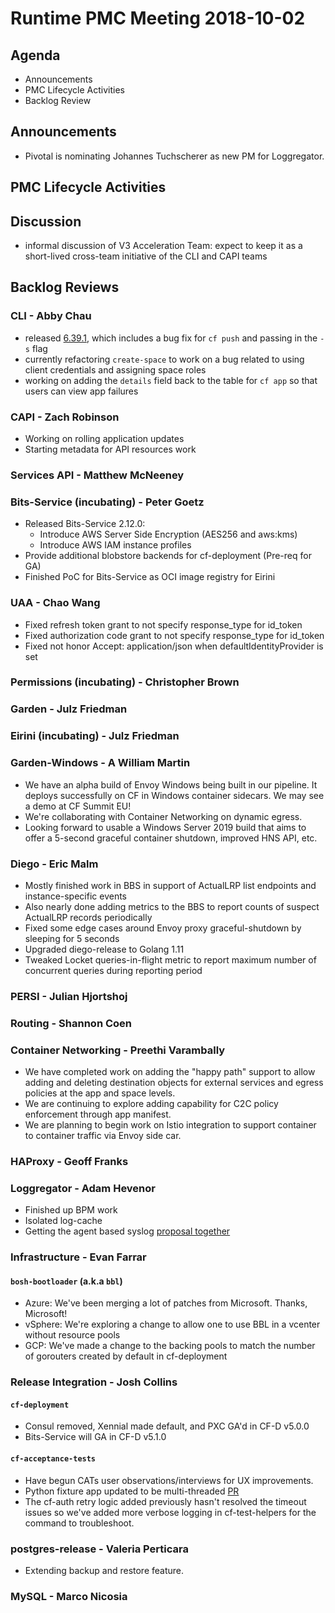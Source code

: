# Runtime PMC Meeting 2018-10-02

## Agenda

* Announcements
* PMC Lifecycle Activities
* Backlog Review


## Announcements
* Pivotal is nominating Johannes Tuchscherer as new PM for Loggregator.


## PMC Lifecycle Activities


## Discussion

- informal discussion of V3 Acceleration Team: expect to keep it as a short-lived cross-team initiative of the CLI and CAPI teams

## Backlog Reviews

### CLI - Abby Chau

- released [6.39.1](https://github.com/cloudfoundry/cli/releases/tag/v6.39.1), which includes a bug fix for `cf push` and passing in the `-s` flag
- currently refactoring `create-space` to work on a bug related to using client credentials and assigning space roles
- working on adding the `details` field back to the table for `cf app` so that users can view app failures


### CAPI - Zach Robinson
- Working on rolling application updates
- Starting metadata for API resources work

### Services API - Matthew McNeeney


### Bits-Service (incubating) - Peter Goetz

- Released Bits-Service 2.12.0:
    - Introduce AWS Server Side Encryption (AES256 and aws:kms)
    - Introduce AWS IAM instance profiles
- Provide additional blobstore backends for cf-deployment (Pre-req for GA)
- Finished PoC for Bits-Service as OCI image registry for Eirini

### UAA - Chao Wang
- Fixed refresh token grant to not specify response_type for id_token
- Fixed authorization code grant to not specify response_type for id_token
- Fixed not honor Accept: application/json when defaultIdentityProvider is set

### Permissions (incubating) - Christopher Brown


### Garden - Julz Friedman


### Eirini (incubating) - Julz Friedman


### Garden-Windows - A William Martin

- We have an alpha build of Envoy Windows being built in our pipeline. It deploys successfully on CF in Windows container sidecars. We may see a demo at CF Summit EU!
- We're collaborating with Container Networking on dynamic egress.
- Looking forward to usable a Windows Server 2019 build that aims to offer a 5-second graceful container shutdown, improved HNS API, etc.

### Diego - Eric Malm

- Mostly finished work in BBS in support of ActualLRP list endpoints and instance-specific events
- Also nearly done adding metrics to the BBS to report counts of suspect ActualLRP records periodically
- Fixed some edge cases around Envoy proxy graceful-shutdown by sleeping for 5 seconds
- Upgraded diego-release to Golang 1.11
- Tweaked Locket queries-in-flight metric to report maximum number of concurrent queries during reporting period


### PERSI - Julian Hjortshoj


### Routing - Shannon Coen


### Container Networking - Preethi Varambally
- We have completed work on adding the "happy path" support to allow adding and deleting destination objects for external services and egress policies at the app and space levels.
- We are continuing to explore adding capability for C2C policy enforcement through app manifest.
- We are planning to begin work on Istio integration to support container to container traffic via Envoy side car.


### HAProxy - Geoff Franks


### Loggregator - Adam Hevenor
- Finished up BPM work
- Isolated log-cache
- Getting the agent based syslog [proposal together](https://docs.google.com/document/d/1ufwv33XEDpSLTjEYDnjQKC3KZ-igVn4WQE3o_SJmtYM/edit)


### Infrastructure - Evan Farrar

#### `bosh-bootloader` (a.k.a `bbl`)
- Azure: We've been merging a lot of patches from Microsoft. Thanks, Microsoft!
- vSphere: We're exploring a change to allow one to use BBL in a vcenter without resource pools
- GCP: We've made a change to the backing pools to match the number of gorouters created by default in cf-deployment


### Release Integration - Josh Collins

#### `cf-deployment`
- Consul removed, Xennial made default, and PXC GA'd in CF-D v5.0.0
- Bits-Service will GA in CF-D v5.1.0

#### `cf-acceptance-tests`
- Have begun CATs user observations/interviews for UX improvements.
- Python fixture app updated to be multi-threaded [PR](https://github.com/cloudfoundry/cf-acceptance-tests/pull/337)
- The cf-auth retry logic added previously hasn't resolved the timeout issues so we've added more verbose logging in cf-test-helpers for the command to troubleshoot.


### postgres-release - Valeria Perticara
- Extending backup and restore feature.

### MySQL - Marco Nicosia
